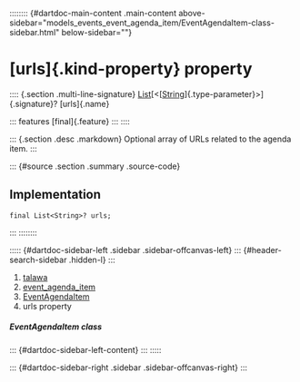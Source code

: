 :::::::: {#dartdoc-main-content .main-content above-sidebar="models_events_event_agenda_item/EventAgendaItem-class-sidebar.html" below-sidebar=""}
<div>

# [urls]{.kind-property} property

</div>

:::: {.section .multi-line-signature}
[List](https://api.flutter.dev/flutter/dart-core/List-class.html)[\<[[String](https://api.flutter.dev/flutter/dart-core/String-class.html)]{.type-parameter}\>]{.signature}?
[urls]{.name}

::: features
[final]{.feature}
:::
::::

::: {.section .desc .markdown}
Optional array of URLs related to the agenda item.
:::

::: {#source .section .summary .source-code}
## Implementation

``` language-dart
final List<String>? urls;
```
:::
::::::::

::::: {#dartdoc-sidebar-left .sidebar .sidebar-offcanvas-left}
::: {#header-search-sidebar .hidden-l}
:::

1.  [talawa](../../index.html)
2.  [event_agenda_item](../../models_events_event_agenda_item/)
3.  [EventAgendaItem](../../models_events_event_agenda_item/EventAgendaItem-class.html)
4.  urls property

##### EventAgendaItem class

::: {#dartdoc-sidebar-left-content}
:::
:::::

::: {#dartdoc-sidebar-right .sidebar .sidebar-offcanvas-right}
:::
